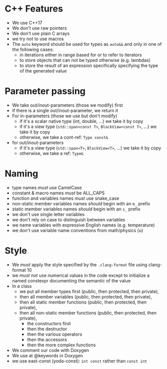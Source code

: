 # C++ Features
* We use C++17
* We don't use raw pointers
* We don't use plain C arrays
* we try not to use macros
* The `auto` keyword should be used for types as `auto&&` and only in one of the following cases:
  - in iterations either in range based for or to refer to iterators
  - to store objects that can not be typed otherwise (e.g. lambdas)
  - to store the result of an expression specifically specifying the type of the generated value

# Parameter passing
* We take out/inout-parameters (those we modify) first
* If there is a single out/inout-parameter, we return it
* For in-parameters (those we use but don't modify)
  - if it's a scalar native type (int, double, ...) we take it by copy
  - if it's a view type (`std::span<const T>`, `BlockView<const T>`, ...) we take it by copy
  - otherwise, we take a cont-ref: `Type const&`
* for out/inout-parameters
  - if it's a view type (`std::span<T>`, `BlockView<T>`, ...) we take it by copy
  - otherwise, we take a ref: `Type&`

# Naming
* type names *must* use CamelCase
* constant & macro names *must* be ALL_CAPS
* function and variables names *must* use snake_case
* non-static member variables names *should* begin with an `m_` prefix
* static member variables names *should* begin with an `s_` prefix
* we don't use single letter variables
* we don't rely on case to distinguish between variables
* we name variables with expressive English names (e.g. temperature)
* we don't use variable name conventions from math/physics (u)

# Style
* We *must* apply the style specified by the `.clang-format` file using clang-format 10
* we *must not* use numerical values in the code except to initialize a named constexpr documenting
  the semantic of the value
* In a class
  - we put all member types first (public, then protected, then private),
  - then all member variables (public, then protected, then private),
  - then all static member functions (public, then protected, then private),
  - then all non-static member functions (public, then protected, then private),
    * the constructors first
    * then the destructor
    * then the various operators
    * then the accessors
    * then the more complex functions
* We comment our code with Doxygen
* We use at @keywords in Doxygen
* we use east-const (yoda-const): `int const` rather than `const int`
